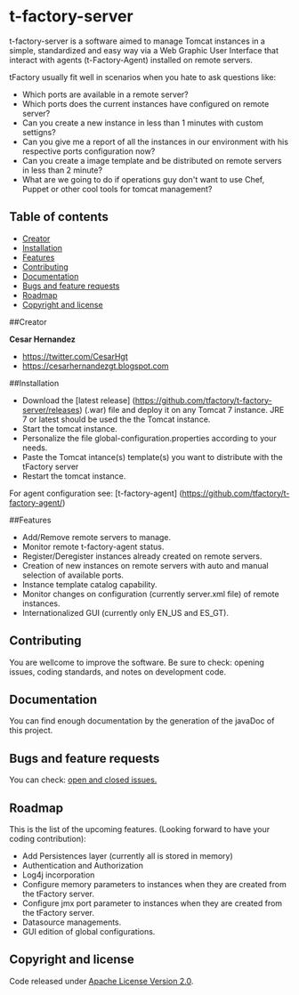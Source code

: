 # t-factory-server

t-factory-server is a software aimed to manage Tomcat instances in a simple, standardized  and easy way via a Web Graphic User Interface that interact with agents (t-Factory-Agent) installed on remote servers.

tFactory usually fit well in scenarios when you hate to ask questions like:
* Which ports are available in a remote server?
* Which ports does the current instances have configured on remote server?
* Can you create a new instance in less than 1 minutes with custom settigns?
* Can you give me a report of all the instances in our environment with his respective ports configuration now?
* Can you create a image template and be distributed on remote servers in less than 2 minute?
* What are we going to do if operations guy don't want to use Chef, Puppet or other cool tools for tomcat management?


## Table of contents
* [Creator](#creator)
* [Installation](#installation)
* [Features](#features)
* [Contributing](#contributing)
* [Documentation](#documentation)
* [Bugs and feature requests](#bugs-and-feature-requests)
* [Roadmap](#roadmap)
* [Copyright and license](#copyright-and-license)


##Creator

**Cesar Hernandez**

* <https://twitter.com/CesarHgt>
* <https://cesarhernandezgt.blogspot.com> 

##Installation
* Download the [latest release] (https://github.com/tfactory/t-factory-server/releases) (.war) file and deploy it on any Tomcat 7 instance. JRE 7 or latest should be used the the Tomcat instance.
* Start the tomcat instance.
* Personalize the file global-configuration.properties according to your needs.
* Paste the Tomcat intance(s) template(s) you want to distribute with the tFactory server
* Restart the tomcat instance.

For agent configuration see: [t-factory-agent] (https://github.com/tfactory/t-factory-agent/) 


##Features

* Add/Remove remote servers to manage.
* Monitor remote t-factory-agent status.
* Register/Deregister instances already created on remote servers.
* Creation of new instances on remote servers with auto and manual selection of available ports.
* Instance template catalog capability.
* Monitor changes on configuration (currently server.xml file) of remote instances.
* Internationalized GUI (currently only EN_US and ES_GT).

## Contributing
You are wellcome to improve the software. Be sure to check: opening issues, coding standards, and notes on development code.

## Documentation
You can find enough documentation by the generation of the javaDoc of this project.

## Bugs and feature requests
You can check: [open and closed issues.](https://github.com/tfactory/t-factory-server/issues/new)

## Roadmap
This is the list of the upcoming features. (Looking forward to have your coding contribution):
* Add Persistences layer (currently all is stored in memory)
* Authentication and Authorization 
* Log4j incorporation
* Configure memory parameters to instances when they are created from the tFactory server.
* Configure jmx port parameter to instances when they are created from the tFactory server.
* Datasource managements.
* GUI edition of global configurations.


## Copyright and license
Code released under [Apache License Version 2.0](http://www.apache.org/licenses/LICENSE-2.0).


